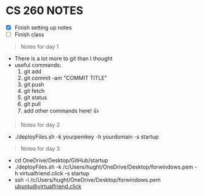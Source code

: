 # **CS 260 NOTES**

- [x] Finish setting up notes
- [ ] Finish class

> Notes for day 1
- There is a lot more to git than I thought
- useful commands:
    1. git add
    2. git commit -am "COMMIT TITLE"
    3. git push
    4. git fetch
    5. git status
    6. git pull
    7. add other commands here! :+1:
> Notes for day 2
- ./deployFiles.sh -k yourpemkey -h yourdomain -s startup
> Notes for day 3
- cd OneDrive/Desktop/GitHub/startup
- ./deployFiles.sh -k /c/Users/hught/OneDrive/Desktop/forwindows.pem -h virtualfriend.click -s startup
- ssh -i /c/Users/hught/OneDrive/Desktop/forwindows.pem ubuntu@virtualfriend.click